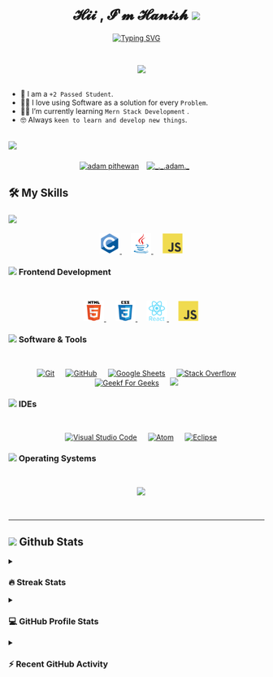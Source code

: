 <h1 align="center">𝓗𝓲𝓲 , 𝓘'𝓶 𝓗𝓪𝓷𝓲𝓼𝓱 <img src="https://media.giphy.com/media/hvRJCLFzcasrR4ia7z/giphy.gif" width="35"></h1>
<p align="center">
 <a href="https://git.io/typing-svg"><img src="https://readme-typing-svg.demolab.com?font=Fira+Code&pause=1000&width=435&lines=Mern+Stack+Developer" alt="Typing SVG" /></a>
</p>

<br>

<picture> <img align="right" src="https://github.com/7oSkaaa/7oSkaaa/blob/main/Images/Right_Side.gif?raw=true" width = 250px></picture>

<br><br>

- :school: I am a `+2 Passed Student`.
- :technologist: I love using Software as a solution for every `Problem`.
- :student: I’m currently learning `Mern Stack Development` .
- :nerd_face: Always `keen to learn and develop new things`.
  <br>

## <picture> <img src="https://github.com/7oSkaaa/7oSkaaa/blob/main/Images/Connect-with-me.gif?raw=true" width="100px"> </picture>

<p align="center">
  <a href="https://www.linkedin.com/in/muhdhanish/" target="blank"><img align="center"
      src="https://raw.githubusercontent.com/rahuldkjain/github-profile-readme-generator/master/src/images/icons/Social/linked-in-alt.svg"
      alt="adam pithewan" height="30" width="40" /></a> &nbsp;&nbsp;
  <a href="https://www.instagram.com/muhd_hanish/" target="blank"><img align="center"
      src="https://raw.githubusercontent.com/rahuldkjain/github-profile-readme-generator/master/src/images/icons/Social/instagram.svg"
      alt="_._.adam._" height="30" width="40" /></a>&nbsp;&nbsp;
</p>

## 🛠️ My Skills

### <picture> <img src = "https://github.com/7oSkaaa/7oSkaaa/blob/main/Images/Programming_Languages.gif?raw=true" width = 50px> </picture>

<p align="center"> 
  &emsp; 
  <a href="https://www.cprogramming.com/" target="_blank"
    rel="noreferrer"> <img src="https://raw.githubusercontent.com/devicons/devicon/master/icons/c/c-original.svg"
      alt="c" width="40" height="40" /> </a>
  &emsp;
  <a href="https://www.java.com" target="_blank" rel="noreferrer"> <img
      src="https://raw.githubusercontent.com/devicons/devicon/master/icons/java/java-original.svg" alt="java" width="40"
      height="40" /> </a>
  &emsp;
  <a href="https://developer.mozilla.org/en-US/docs/Web/JavaScript" target="_blank"
    rel="noreferrer"> <img
      src="https://raw.githubusercontent.com/devicons/devicon/master/icons/javascript/javascript-original.svg"
      alt="javascript" width="40" height="40" /> </a>
</p>

### <picture> <img src = "https://github.com/7oSkaaa/7oSkaaa/blob/main/Images/Front_End.gif?raw=true" width = 50px> </picture> Frontend Development

<br>
<p align="center"> 
  &emsp; 
  <a href="https://www.w3.org/html/" target="_blank" rel="noreferrer"> <img
      src="https://raw.githubusercontent.com/devicons/devicon/master/icons/html5/html5-original-wordmark.svg"
      alt="html5" width="40" height="40" />
  </a> 
  &emsp;
  <a href="https://www.w3schools.com/css/" target="_blank"
    rel="noreferrer"> <img
      src="https://raw.githubusercontent.com/devicons/devicon/master/icons/css3/css3-original-wordmark.svg" alt="css3"
      width="40" height="40" /> </a>
  &emsp;
  <a href="https://reactjs.org/" target="_blank" rel="noreferrer"> <img
      src="https://raw.githubusercontent.com/devicons/devicon/master/icons/react/react-original-wordmark.svg"
      alt="react" width="40" height="40" /> </a>
  &emsp;
  <a href="https://developer.mozilla.org/en-US/docs/Web/JavaScript" target="_blank"
    rel="noreferrer"> <img
      src="https://raw.githubusercontent.com/devicons/devicon/master/icons/javascript/javascript-original.svg"
      alt="javascript" width="40" height="40" /> </a>
</p>

### <picture> <img src = "https://github.com/7oSkaaa/7oSkaaa/blob/main/Images/Software_Tools.gif?raw=true" width = 50px> </picture> Software & Tools

 <br>
 
<p align="center">
  &emsp;
    <a href="#"><img alt="Git" src="https://img.icons8.com/color/56/git.png"></a>
  &emsp;
    <a href="#"><img alt="GitHub" src="https://img.icons8.com/nolan/56/github.png"></a>
  &emsp;
    <a href="#"><img alt="Google Sheets" src="https://img.icons8.com/color/56/google-sheets.png"></a>
  &emsp;
    <a href="#"><img alt="Stack Overflow" src="https://img.icons8.com/external-tal-revivo-shadow-tal-revivo/56/external-stack-overflow-is-a-question-and-answer-site-for-professional-logo-shadow-tal-revivo.png"></a>
  &emsp;
    <a href="#"><img alt="Geekf For Geeks" src="https://img.icons8.com/color/56/GeeksforGeeks.png"></a>
  &emsp;
    <a href="#"><img src="https://img.icons8.com/fluency/56/mysql-logo.png"/></a>
</p>

### <picture> <img src = "https://github.com/7oSkaaa/7oSkaaa/blob/main/Images/IDEs.gif?raw=true" width = 50px> </picture> IDEs

 <br>
 
<p align="center">
  &emsp;
    <a href="#"><img alt="Visual Studio Code" src="https://img.icons8.com/fluency/56/visual-studio-code-2019.png"></a>
  &emsp;
    <a href="#"><img alt="Atom" src="https://img.icons8.com/emoji/56/atom-symbol-emoji.png" /></a>
  &emsp;
    <a href="#"><img alt="Eclipse" src="https://img.icons8.com/officel/56/java-eclipse.png" /></a>
</p>

### <picture> <img src = "https://github.com/7oSkaaa/7oSkaaa/blob/main/Images/OS.gif?raw=true" width = 50px> </picture> Operating Systems

 <br>
<p align="center">
  &emsp;
    <a href="#"><img src="https://img.icons8.com/color/56/windows-10.png"></a>
</p>

<br>

---

## <picture> <img src = "https://github.com/7oSkaaa/7oSkaaa/blob/main/Images/Statistics.gif?raw=true" width = 50px> </picture> Github Stats

<details><summary><h3> 🔥 Streak Stats</h3></summary>

----

</details>
  
<details><summary><h3>💻 GitHub Profile Stats</h3></summary>

---

<p align="center">
	    <img alt="MuhdHanish's Github Stats" src="https://github-readme-stats.vercel.app/api?username=MuhdHanish&show_icons=true&count_private=true&locale=en&theme=radical&layout=compact" height="230px"/></a>
	  <img src="https://github-readme-stats.vercel.app/api/top-langs?username=MuhdHanish&langs_count=10&show_icons=true&locale=en&theme=radical" alt="7oSkaaa" height="230px"/>
<br/>

<b>Note:</b> Top languages is only a metric of the languages my public code consists of and doesn't reflect experience or skill level.

  </p>
</details>

<details><summary><h3>⚡ Recent GitHub Activity</h3></summary>

---

[![7oSkaa's github activity graph](https://github-readme-activity-graph.cyclic.app/graph?username=MuhdHanish&theme=radical)]

## My Contributions Graph

<p align = "center">
	<img src = "https://raw.githubusercontent.com/ghosharnab00/ghosharnab00/output/github-contribution-grid-snake.svg"/>
</p>

